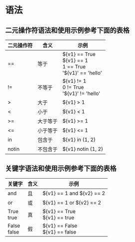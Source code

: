 # 语法

## 二元操作符语法和使用示例参考下面的表格

| 二元操作符 | 含义     | 示例                                                              |
| ---------- | -------- | ----------------------------------------------------------------- |
| ==         | 等于     | ${v1} == True<br>\${v1} == 1<br>1 == True<br> '\${v1}' == 'hello' |
| !=         | 不等于   | ${v1} != 1<br />0 != True<br> '\${v1}' != 'hello'                 |
| >          | 大于     | ${v1} > 1                                                         |
| <          | 小于     | ${v1} < 1                                                         |
| >=         | 大于等于 | ${v1} >= 1                                                        |
| <=         | 小于等于 | ${v1} <= 1                                                        |
| in         | 包含于   | ${v1} in (1, 2)                                                   |
| notin      | 不包含于 | ${v1} notin (1, 2)                                                |

## 关键字语法和使用示例参考下面的表格

| 关键字         | 含义 | 示例                             |
| -------------- | ---- | -------------------------------- |
| and            | 且   | ${v1} == 1 and \${v2} == 2       |
| or             | 或   | ${v1} == 1 or ${v2} == 2         |
| True<br>true   | 真   | ${v1} == True<br>\${v1} == true   |
| False<br>false | 假   | ${v1} == False<br>\${v1} == false |
